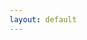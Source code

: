 ```yaml
---
layout: default
---
```


<script type="text/javascript">
// DOM element where the Timeline will be attached
const container = document.getElementById("visualization");

// Create a DataSet (allows two way data-binding)
const items = new vis.DataSet([
  { id: 1, content: "item 1", start: "2014-04-20" },
  { id: 2, content: "item 2", start: "2014-04-14" },
  { id: 3, content: "item 3", start: "2014-04-18" },
  { id: 4, content: "item 4", start: "2014-04-16", end: "2014-04-19" },
  { id: 5, content: "item 5", start: "2014-04-25" },
  { id: 6, content: "item 6", start: "2014-04-27", type: "point" }
]);

// Configuration for the Timeline
const options = {};

// Create a Timeline
const timeline = new vis.Timeline(container, items, options);
</script>
